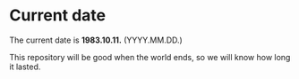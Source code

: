 # Current date

The current date is **1983.10.11.** (YYYY.MM.DD.)

This repository will be good when the world ends, so we will know how long it lasted.
